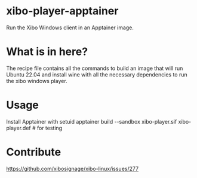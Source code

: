 # xibo-player-apptainer
Run the Xibo Windows client in an Apptainer image.

# What is in here?
The recipe file contains all the commands to build an image that will run Ubuntu 22.04 and install wine with all the necessary dependencies to run the xibo windows player.

# Usage
Install Apptainer with setuid
apptainer build --sandbox xibo-player.sif xibo-player.def # for testing

# Contribute
https://github.com/xibosignage/xibo-linux/issues/277

